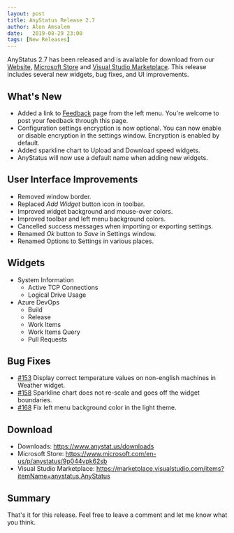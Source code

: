 ```yaml
---
layout: post
title: AnyStatus Release 2.7
author: Alon Amsalem
date:   2019-08-29 23:00
tags: [New Releases]
---
```


AnyStatus 2.7 has been released and is available for download from our [Website](https://www.anystat.us/downloads), [Microsoft Store](https://www.microsoft.com/en-us/p/anystatus/9p044vpk62sb) and [Visual Studio Marketplace](https://marketplace.visualstudio.com/items?itemName=anystatus.AnyStatus). This release includes several new widgets, bug fixes, and UI improvements.

## What's New

- Added a link to [Feedback](/feedback) page from the left menu. You're welcome to post your feedback through this page.
- Configuration settings encryption is now optional. You can now enable or disable encryption in the settings window. Encryption is enabled by default.
- Added sparkline chart to Upload and Download speed widgets.
- AnyStatus will now use a default name when adding new widgets.

## User Interface Improvements

- Removed window border.
- Replaced _Add Widget_ button icon in toolbar.
- Improved widget background and mouse-over colors.
- Improved toolbar and left menu background colors.
- Cancelled success messages when importing or exporting settings.
- Renamed _Ok_ button to _Save_ in Settings window.
- Renamed Options to Settings in various places.

## Widgets

- System Information
  - Active TCP Connections
  - Logical Drive Usage
- Azure DevOps
  - Build
  - Release
  - Work Items
  - Work Items Query
  - Pull Requests

## Bug Fixes

- [#153](https://github.com/AnyStatus/Support/issues/153) Display correct temperature values on non-english machines in Weather widget.
- [#158](https://github.com/AnyStatus/Support/issues/158) Sparkline chart does not re-scale and goes off the widget boundaries.
- [#168](https://github.com/AnyStatus/Support/issues/168) Fix left menu background color in the light theme.

## Download

- Downloads: https://www.anystat.us/downloads
- Microsoft Store: https://www.microsoft.com/en-us/p/anystatus/9p044vpk62sb
- Visual Studio Marketplace: https://marketplace.visualstudio.com/items?itemName=anystatus.AnyStatus

## Summary

That's it for this release. Feel free to leave a comment and let me know what you think.

